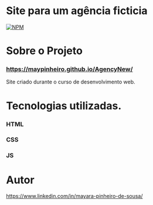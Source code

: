 # Site para um agência ficticia

[![NPM](https://img.shields.io/npm/l/react)](https://github.com/maypinheiro/SiteDoCurso/blob/master/LICENSE)

# Sobre o Projeto

### https://maypinheiro.github.io/AgencyNew/

Site criado durante o curso de desenvolvimento web. 

# Tecnologias utilizadas.

### HTML
### CSS
### JS

# Autor

 https://www.linkedin.com/in/mayara-pinheiro-de-sousa/
